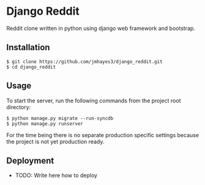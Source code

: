 # Django Reddit
Reddit clone written in python using django web framework and bootstrap.

## Installation

    $ git clone https://github.com/jmhayes3/django_reddit.git
    $ cd django_reddit

## Usage
To start the server, run the following commands from the project root directory:

    $ python manage.py migrate --run-syncdb
    $ python manage.py runserver
    
For the time being there is no separate production specific settings because the project is not yet production ready.

## Deployment

* TODO: Write here how to deploy

